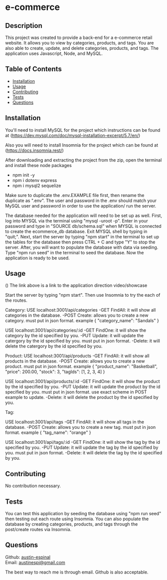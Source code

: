# e-commerce

## Description 

This project was created to provide a back-end for a e-commerce retail website. It allows you to view by categories, products, and tags. You are also able to create, update, and delete categories, products, and tags. The application uses Javascript, Node, and MySQL.

## Table of Contents

* [Installation](#installation)
* [Usage](#usage)
* [Contributing](#contributing)
* [Tests](#tests)
* [Questions](#questions)

## Installation

You'll need to install MySQL for the project which instructions can be found at (https://dev.mysql.com/doc/mysql-installation-excerpt/5.7/en/)

Also you will need to install Insomnia for the project which can be found at (https://docs.insomnia.rest/)

After downloading and extracting the project from the zip, open the terminal and install these node packages

* npm init -y
* npm i dotenv express
* npm i mysql2 sequelize

Make sure to duplicate the .env.EXAMPLE file first, then rename the duplicate as ".env". The user and password in the .env should match your MySQL user and password in order to use the application/ run the server.

The database needed for the application will need to be set up as well. First, log into MYSQL via the terminal using "mysql -uroot -p". Enter in your password and type in "SOURCE db/schema.sql" when MYSQL is connected to create the ecommerce_db database. Exit MYSQL shell by typing in "quit;". Next, start the server by typing "npm start" in the terminal to set up the tables for the database then press CTRL + C and type "Y" to stop the server. After, you will want to populate the database with data via seeding. Type "npm run seed" in the terminal to seed the database. Now the application is ready to be used.

## Usage 

()
The link above is a link to the application direction video/showcase

Start the server by typing "npm start". Then use Insomnia to try the each of the routes.

Category:
USE localhost:3001/api/categories
-GET FindAll: it will show all categories in the database.
-POST Create: allows you to create a new category. must put in json format.
example {
           "category_name": "Sandals"
        }

USE localhost:3001/api/categories/:id
-GET FindOne: it will show the category by the id specified by you.
-PUT Update: it will update the catergory by the id specified by you. must put in json format.
-Delete: it will delete the catergory by the id specified by you.

Product:
USE localhost:3001/api/products
-GET FindAll: it will show all products in the database.
-POST Create: allows you to create a new product. must put in json format.
example {
           "product_name": "Basketball",
           "price": 200.00,
           "stock": 3,
           "tagIds": [1, 2, 3, 4]
        }

USE localhost:3001/api/products/:id
-GET FindOne: it will show the product by the id specified by you.
-PUT Update: it will update the product by the id specified by you. must put in json format. use exact scheme in POST example to update.
-Delete: it will delete the product by the id specified by you.

Tag:

USE localhost:3001/api/tags
-GET FindAll: it will show all tags in the database.
-POST Create: allows you to create a new tag. must put in json format.
example {
           "tag_name": "orange"
        }

USE localhost:3001/api/tags/:id
-GET FindOne: it will show the tag by the id specified by you.
-PUT Update: it will update the tag by the id specified by you. must put in json format.
-Delete: it will delete the tag by the id specified by you.

## Contributing

No contribution necessary.

## Tests

You can test this application by seeding the database using "npm run seed" then testing out each route using Insomnia. You can also populate the database by creating categories, products, and tags through the post/create routes via Insomnia.

## Questions

Github: [austin-espinal](https://github.com/austin-espinal)   
Email: [austinespi@gmail.com](mailto:austinespi@gmail.com)  

The best way to reach me is through email. Github is also acceptable.